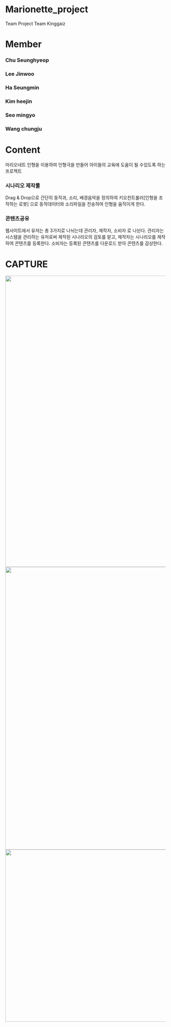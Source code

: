 # Marionette_project
Team Project Team Kinggaiz

# Member
<h3>Chu Seunghyeop</h3>
<h3>Lee Jinwoo</h3>
<h3>Ha Seungmin</h3>
<h3>Kim heejin</h3>
<h3>Seo mingyo</h3>
<h3>Wang chungju</h3>

# Content
마리오네트 인형을 이용하여 인형극을 만들어 아이들의 교육에 도움이 될 수있도록 하는 프로젝트 
<h3>시나리오 제작툴</h3>
Drag & Drop으로 간단히 동작과, 소리, 배경음악을 정의하여 키오컨트롤러[인형을 조작하는 로봇] 으로 동작데이터와 소리파일을 전송하여 인형을 움직이게 한다.
<h3>콘텐츠공유</h3>
웹사이트에서 유저는 총 3가지로 나뉘는데 관리자, 제작자, 소비자 로 나뉜다.
관리자는 시스템을 관리하는 유저로써 제작된 시나리오의 검토를 맡고, 제작자는 시나리오를 제작하여 콘텐츠를 등록한다.
소비자는 등록된 콘텐츠를 다운로드 받아 콘텐츠를 감상한다.

# CAPTURE
<img src="https://ttlhca-dm2305.files.1drv.com/y4mTnha6mNYqD0EEQWwrPN7JJbFv8Pq89wSLElzyAlmGzRvmSRJ78rjh9QAGXBJe6uED26j0jxpnKkUoXbTmSi4ycHRnbipsCWiLyKpVpPN8sqDTnYy6hczKakAD3DvwT-ot5IQ9bkE-7KcV89qv_yf3M6EL2RB9wPSPAPV5CJMzs8eWEd6huZ1D0RuRjWb22EXDb-Yk6WsqE_tZW4bPXVylA?width=1883&height=912&cropmode=none" width="1883" height="912" />
<img src="https://ttltca-dm2305.files.1drv.com/y4m8353jto86Y6FWxxBFOi45kQJa-iVFIB1gPamL-KH0nfZ1SjvARyfIqbWLQ6HFakPPSYICaWxpPLt7K3aAewqUNPOsweETASS4M0iElCGESX_-S9Eq6LU8_d0_ZNtqr_twfZICcPENwi8Ek-wyGZ_T9Db9kht9hMxPDO645suB_wYQuAcsC6yO6zgadSFgJhj2C_S_w2xaxzjEDyP7mo6gA?width=1920&height=885&cropmode=none" width="1920" height="885" />
<img src="https://ttlica-dm2305.files.1drv.com/y4modlAUoN2pbiGLRilRcwywpYOMEapP7h4wkXIO_XaJ6fQp4T19auzt6a8xwVzaRIbr5a6S6K2Z-qT8P6xGUGPuZRTKDxFhpjSmuh8nBhezHVH0NkHHTWzVFaVUa-6sYxHaFM8gw_gY6RswDGkRo9MiTzBme6jWLP69RvdMZ9AO-hPrA5TiX5gW8OQeDbY0vnCQ1_FZhLom08cjvIDUKWEpA?width=1885&height=539&cropmode=none" width="1885" height="539" />
